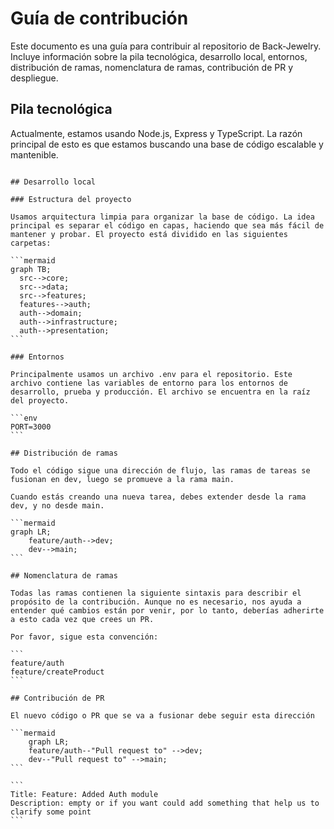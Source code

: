 # Guía de contribución

Este documento es una guía para contribuir al repositorio de Back-Jewelry. Incluye información sobre la pila tecnológica, desarrollo local, entornos, distribución de ramas, nomenclatura de ramas, contribución de PR y despliegue.

## Pila tecnológica

Actualmente, estamos usando Node.js, Express y TypeScript. La razón principal de esto es que estamos buscando una base de código escalable y mantenible.

````mermaid

## Desarrollo local

### Estructura del proyecto

Usamos arquitectura limpia para organizar la base de código. La idea principal es separar el código en capas, haciendo que sea más fácil de mantener y probar. El proyecto está dividido en las siguientes carpetas:

```mermaid
graph TB;
  src-->core;
  src-->data;
  src-->features;
  features-->auth;
  auth-->domain;
  auth-->infrastructure;
  auth-->presentation;
```

### Entornos

Principalmente usamos un archivo .env para el repositorio. Este archivo contiene las variables de entorno para los entornos de desarrollo, prueba y producción. El archivo se encuentra en la raíz del proyecto.

```env
PORT=3000
```

## Distribución de ramas

Todo el código sigue una dirección de flujo, las ramas de tareas se fusionan en dev, luego se promueve a la rama main.

Cuando estás creando una nueva tarea, debes extender desde la rama dev, y no desde main.

```mermaid
graph LR;
    feature/auth-->dev;
    dev-->main;
```

## Nomenclatura de ramas

Todas las ramas contienen la siguiente sintaxis para describir el propósito de la contribución. Aunque no es necesario, nos ayuda a entender qué cambios están por venir, por lo tanto, deberías adherirte a esto cada vez que crees un PR.

Por favor, sigue esta convención:

```
feature/auth
feature/createProduct
```

## Contribución de PR

El nuevo código o PR que se va a fusionar debe seguir esta dirección

```mermaid
    graph LR;
    feature/auth--"Pull request to" -->dev;
    dev--"Pull request to" -->main;
```

```
Title: Feature: Added Auth module
Description: empty or if you want could add something that help us to clarify some point
```
````
